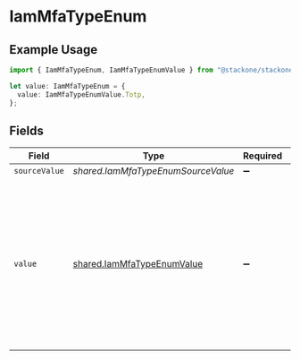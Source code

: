 # IamMfaTypeEnum

## Example Usage

```typescript
import { IamMfaTypeEnum, IamMfaTypeEnumValue } from "@stackone/stackone-client-ts/sdk/models/shared";

let value: IamMfaTypeEnum = {
  value: IamMfaTypeEnumValue.Totp,
};
```

## Fields

| Field                                                                                                                                                                                            | Type                                                                                                                                                                                             | Required                                                                                                                                                                                         | Description                                                                                                                                                                                      | Example                                                                                                                                                                                          |
| ------------------------------------------------------------------------------------------------------------------------------------------------------------------------------------------------ | ------------------------------------------------------------------------------------------------------------------------------------------------------------------------------------------------ | ------------------------------------------------------------------------------------------------------------------------------------------------------------------------------------------------ | ------------------------------------------------------------------------------------------------------------------------------------------------------------------------------------------------ | ------------------------------------------------------------------------------------------------------------------------------------------------------------------------------------------------ |
| `sourceValue`                                                                                                                                                                                    | *shared.IamMfaTypeEnumSourceValue*                                                                                                                                                               | :heavy_minus_sign:                                                                                                                                                                               | N/A                                                                                                                                                                                              |                                                                                                                                                                                                  |
| `value`                                                                                                                                                                                          | [shared.IamMfaTypeEnumValue](../../../sdk/models/shared/iammfatypeenumvalue.md)                                                                                                                  | :heavy_minus_sign:                                                                                                                                                                               | The unified value for the type of multi-factor authentication. If the provider does not send back a type but does specify that MFA is set-up for this user, the value will be set to 'unknown'.' | totp                                                                                                                                                                                             |